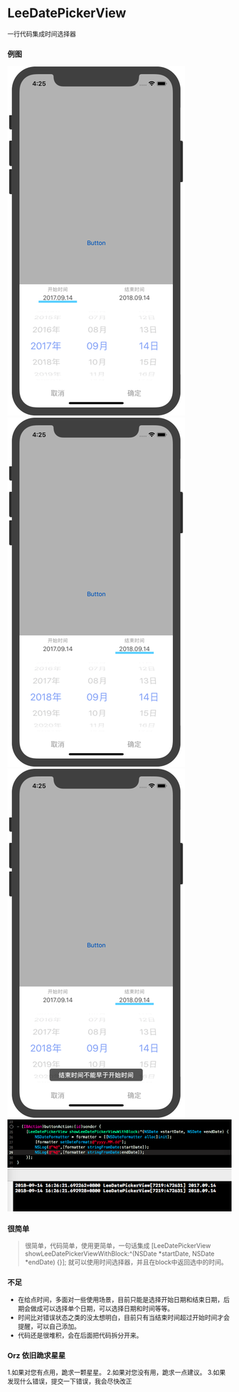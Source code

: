 # LeeDatePickerView
一行代码集成时间选择器

### 例图
![例图1](https://github.com/leeboo741/ImageRepository/blob/master/DatePickerImage/1.png)
![例图2](https://github.com/leeboo741/ImageRepository/blob/master/DatePickerImage/2.png)
![例图3](https://github.com/leeboo741/ImageRepository/blob/master/DatePickerImage/3.png)
![使用方法](https://github.com/leeboo741/ImageRepository/blob/master/DatePickerImage/4.png)
![打印结果](https://github.com/leeboo741/ImageRepository/blob/master/DatePickerImage/5.png)

### 很简单

> 很简单，代码简单，使用更简单，一句话集成
> [LeeDatePickerView showLeeDatePickerViewWithBlock:^(NSDate *startDate, NSDate *endDate) {}];
> 就可以使用时间选择器，并且在block中返回选中的时间。

### 不足

 * 在给点时间，多面对一些使用场景，目前只能是选择开始日期和结束日期，后期会做成可以选择单个日期，可以选择日期和时间等等。
 * 时间比对错误状态之类的没太想明白，目前只有当结束时间超过开始时间才会提醒，可以自己添加。
 * 代码还是很堆积，会在后面把代码拆分开来。

### Orz 依旧跪求星星

1.如果对您有点用，跪求一颗星星。
2.如果对您没有用，跪求一点建议。
3.如果发现什么错误，提交一下错误，我会尽快改正
